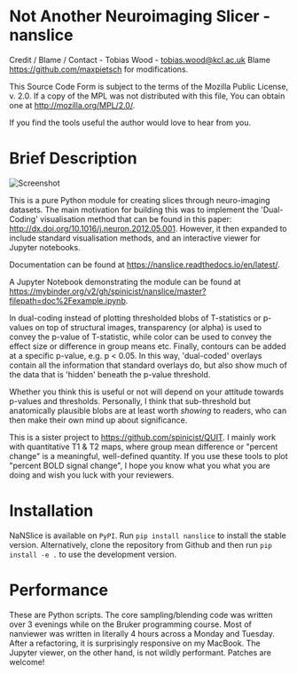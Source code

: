 # Not Another Neuroimaging Slicer - nanslice #

Credit / Blame / Contact - Tobias Wood - tobias.wood@kcl.ac.uk
Blame https://github.com/maxpietsch for modifications.

This Source Code Form is subject to the terms of the Mozilla Public
License, v. 2.0. If a copy of the MPL was not distributed with this
file, You can obtain one at http://mozilla.org/MPL/2.0/.
 
If you find the tools useful the author would love to hear from you.

# Brief Description #

![Screenshot](doc/dualcode.png)

This is a pure Python module for creating slices through neuro-imaging datasets.
The main motivation for building this was to implement the 'Dual-Coding'
visualisation method that can be found in this paper: 
http://dx.doi.org/10.1016/j.neuron.2012.05.001. However, it then expanded to
include standard visualisation methods, and an interactive viewer for Jupyter
notebooks.

Documentation can be found at https://nanslice.readthedocs.io/en/latest/.

A Jupyter Notebook demonstrating the module can be found at https://mybinder.org/v2/gh/spinicist/nanslice/master?filepath=doc%2Fexample.ipynb.

In dual-coding instead of plotting thresholded blobs of T-statistics or p-values
on top of structural images, transparency (or alpha) is used to convey the 
p-value of T-statistic, while color can be used to convey the effect size or
difference in group means etc. Finally, contours can be added at a specific
p-value, e.g. p < 0.05. In this way, 'dual-coded' overlays contain all the
information that standard overlays do, but also show much of the data that is
'hidden' beneath the p-value threshold.

Whether you think this is useful or not will depend on your attitude towards
p-values and thresholds. Personally, I think that sub-threshold but
anatomically plausible blobs are at least worth *showing* to readers, who can
then make their own mind up about significance.

This is a sister project to https://github.com/spinicist/QUIT. I mainly work
with quantitative T1 & T2 maps, where group mean difference or "percent change"
is a meaningful, well-defined quantity. If you use these tools to plot "percent
BOLD signal change", I hope you know what you what you are doing and wish you
luck with your reviewers.

# Installation #

NaNSlice is available on `PyPI`. Run `pip install nanslice` to install the
stable version. Alternatively, clone the repository from Github and then run
`pip install -e .` to use the development version.

# Performance #

These are Python scripts. The core sampling/blending code was written over 3
evenings while on the Bruker programming course. Most of nanviewer was written
in literally 4 hours across a Monday and Tuesday. After a refactoring, it is
surprisingly responsive on my MacBook. The Jupyter viewer, on the other hand,
is not wildly performant. Patches are welcome!
